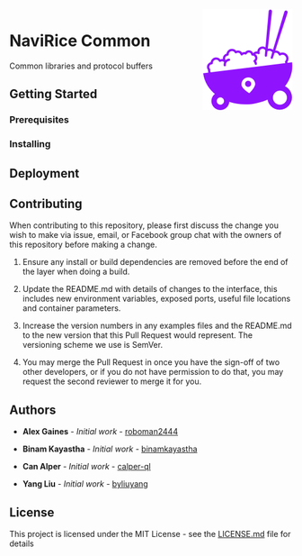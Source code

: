 <img src="logo_small.png" align="right" />

# NaviRice Common
Common libraries and protocol buffers

## Getting Started

### Prerequisites
### Installing

## Deployment

## Contributing
When contributing to this repository, please first discuss the change you wish to make via issue, email, or Facebook group chat with the owners of this repository before making a change.

1. Ensure any install or build dependencies are removed before the end of the layer when doing a build.

2. Update the README.md with details of changes to the interface, this includes new environment variables, exposed ports, useful file locations and container parameters.

3. Increase the version numbers in any examples files and the README.md to the new version that this Pull Request would represent. The versioning scheme we use is SemVer.

4. You may merge the Pull Request in once you have the sign-off of two other developers, or if you do not have permission to do that, you may request the second reviewer to merge it for you.

## Authors

- **Alex Gaines** - *Initial work* - [roboman2444](https://github.com/roboman2444)

- **Binam Kayastha** - *Initial work* - [binamkayastha](https://github.com/binamkayastha)

- **Can Alper** - *Initial work* - [calper-ql](https://github.com/calper-ql)

- **Yang Liu** - *Initial work* - [byliuyang](https://github.com/byliuyang)

## License
This project is licensed under the MIT License - see the [LICENSE.md](LICENSE.md) file for details
